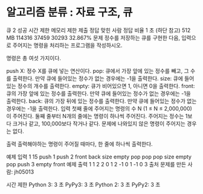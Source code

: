 # 알고리즘 분류 : 자료 구조, 큐

큐 2 성공
시간 제한	메모리 제한	제출	정답	맞힌 사람	정답 비율
1 초 (하단 참고)	512 MB	114316	37459	30293	32.867%
문제
정수를 저장하는 큐를 구현한 다음, 입력으로 주어지는 명령을 처리하는 프로그램을 작성하시오.

명령은 총 여섯 가지이다.

push X: 정수 X를 큐에 넣는 연산이다.
pop: 큐에서 가장 앞에 있는 정수를 빼고, 그 수를 출력한다. 만약 큐에 들어있는 정수가 없는 경우에는 -1을 출력한다.
size: 큐에 들어있는 정수의 개수를 출력한다.
empty: 큐가 비어있으면 1, 아니면 0을 출력한다.
front: 큐의 가장 앞에 있는 정수를 출력한다. 만약 큐에 들어있는 정수가 없는 경우에는 -1을 출력한다.
back: 큐의 가장 뒤에 있는 정수를 출력한다. 만약 큐에 들어있는 정수가 없는 경우에는 -1을 출력한다.
입력
첫째 줄에 주어지는 명령의 수 N (1 ≤ N ≤ 2,000,000)이 주어진다. 둘째 줄부터 N개의 줄에는 명령이 하나씩 주어진다. 주어지는 정수는 1보다 크거나 같고, 100,000보다 작거나 같다. 문제에 나와있지 않은 명령이 주어지는 경우는 없다.

출력
출력해야하는 명령이 주어질 때마다, 한 줄에 하나씩 출력한다.

예제 입력 1 
15
push 1
push 2
front
back
size
empty
pop
pop
pop
size
empty
pop
push 3
empty
front
예제 출력 1 
1
2
2
0
1
2
-1
0
1
-1
0
3
출처
문제를 만든 사람: jh05013

시간 제한
Python 3: 3 초
PyPy3: 3 초
Python 2: 3 초
PyPy2: 3 초
